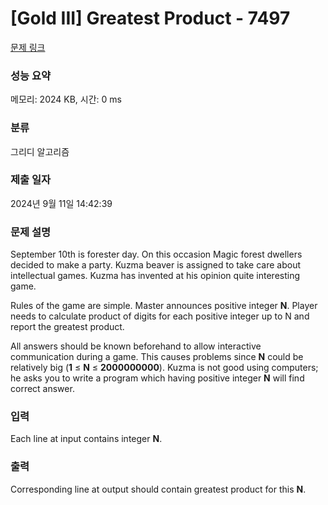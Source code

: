 # [Gold III] Greatest Product - 7497 

[문제 링크](https://www.acmicpc.net/problem/7497) 

### 성능 요약

메모리: 2024 KB, 시간: 0 ms

### 분류

그리디 알고리즘

### 제출 일자

2024년 9월 11일 14:42:39

### 문제 설명

<p>September 10th is forester day. On this occasion Magic forest dwellers decided to make a party. Kuzma beaver is assigned to take care about intellectual games. Kuzma has invented at his opinion quite interesting game.</p>

<p>Rules of the game are simple. Master announces positive integer <strong>N</strong>. Player needs to calculate product of digits for each positive integer up to N and report the greatest product.</p>

<p>All answers should be known beforehand to allow interactive communication during a game. This causes problems since <strong>N</strong> could be relatively big (<strong>1</strong> ≤ <strong>N</strong> ≤ <strong>2000000000</strong>). Kuzma is not good using computers; he asks you to write a program which having positive integer <strong>N</strong> will find correct answer.</p>

### 입력 

 <p>Each line at input contains integer <strong>N</strong>.</p>

### 출력 

 <p>Corresponding line at output should contain greatest product for this <strong>N</strong>.</p>

